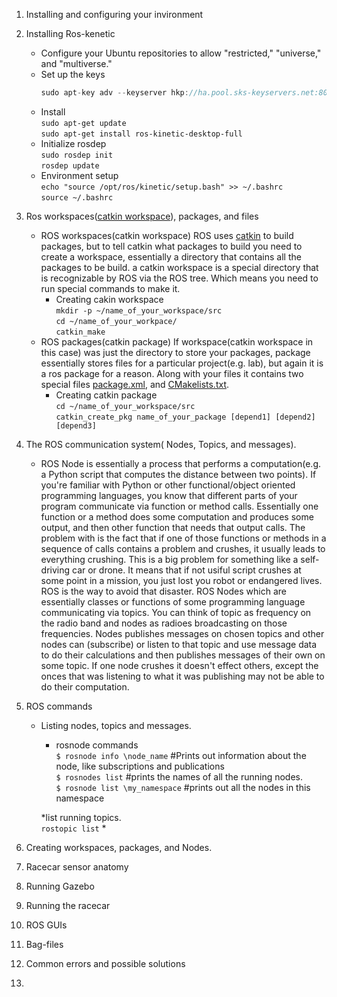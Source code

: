 

1. Installing and configuring your invironment </br>

2. Installing Ros-kenetic </br>
	* Configure your Ubuntu repositories to allow "restricted," "universe," and "multiverse." </br>
	* Set up the keys </br>
		```js
		sudo apt-key adv --keyserver hkp://ha.pool.sks-keyservers.net:80 --recv-key 421C365BD9FF1F717815A3895523BAEEB01FA116``` </br>
	* Install </br>
		  `sudo apt-get update`</br>
		  `sudo apt-get install ros-kinetic-desktop-full` </br>
	* Initialize rosdep </br>
		  `sudo rosdep init` </br>
		  `rosdep update`  </br>
	* Environment setup </br>
		  `echo "source /opt/ros/kinetic/setup.bash" >> ~/.bashrc` </br>
		  `source ~/.bashrc` </br>
3. Ros workspaces([catkin workspace](http://wiki.ros.org/catkin/workspaces)), packages, and files 
	* ROS workspaces(catkin workspace)
	ROS uses [catkin](http://docs.ros.org/api/catkin/html/) to build packages, but to tell catkin what packages to build you need to create a workspace, essentially a directory that contains all the packages to be build. a catkin workspace is a special directory that is recognizable by ROS via the ROS tree. Which means you need to run special commands to make it. 
		* Creating cakin workspace </br>
		```mkdir -p ~/name_of_your_workspace/src```</br>
		```cd ~/name_of_your_workpace/``` </br>
		```catkin_make``` </br>
	* ROS packages(catkin package)
	If workspace(catkin workspace in this case) was just the directory to store your packages, package essentially stores files for a particular project(e.g. lab), but again it is a ros package for a reason. Along with your files it contains two special files [package.xml](http://wiki.ros.org/catkin/package.xml), and [CMakelists.txt](http://wiki.ros.org/catkin/CMakeLists.txt). 
		* Creating catkin package</br>
		`cd ~/name_of_your_workspace/src`</br>
		`catkin_create_pkg name_of_your_package [depend1] [depend2] [depend3]`</br>
		
		
	
4. The ROS communication system( Nodes, Topics, and messages).
	* ROS Node is essentially a process that performs a computation(e.g. a Python script that computes the distance between two points). If you're familiar with Python or other functional/object oriented programming languages, you know that different parts of your program communicate via function or method calls. Essentially one function or a method does some computation and produces some output, and then other function that needs that output calls. The problem with is the fact that if one of those functions or methods in a sequence of calls contains a problem and crushes, it usually leads to everything crushing. This is a big problem for something like a self-driving car or drone. It means that if not usiful script crushes at some point in a mission, you just lost you robot or endangered lives. ROS is the way to avoid that disaster. ROS Nodes which are essentially classes or functions of some programming language communicating via topics. You can think of topic as frequency on the radio band and nodes as radioes broadcasting on those frequencies. Nodes publishes messages on chosen topics and other nodes can (subscribe) or listen to that topic and use message data to do their calculations and then publishes messages of their own on some topic. If one node crushes it doesn't effect others, except the onces that was listening to what it was publishing may not be able to do their computation.  
5. ROS commands 
	* Listing nodes, topics and messages.</br>
		* rosnode commands </br>
		`$ rosnode info \node_name`  #Prints out information about the node, like subscriptions and publications</br>
		`$ rosnodes list`	#prints the names of all the running nodes.</br>
		`$ rosnode list \my_namespace`	#prints out all the nodes in this namespace</br>
		
		*list running topics.</br>
		`rostopic list`
		*
6. Creating workspaces, packages, and Nodes.
7. Racecar sensor anatomy 
8. Running Gazebo 
9. Running the racecar 
10. ROS GUIs
11. Bag-files 
12. Common errors and possible solutions 
13. 
